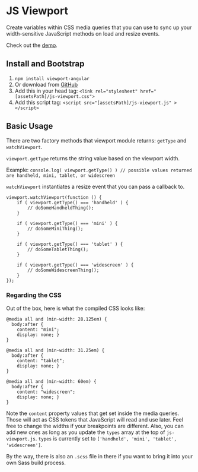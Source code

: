 # JS Viewport
Create variables within CSS media queries that you can use to sync up your width-sensitive JavaScript methods on load and resize events.

Check out the [demo](http://mattturnure.github.io/js-viewport/).

## Install and Bootstrap

1. `npm install viewport-angular`
2. Or download from [GitHub](https://github.com/MattTurnure/js-viewport)
3. Add this in your head tag: `<link rel="stylesheet" href="[assetsPath]/js-viewport.css">`
4. Add this script tag: `<script src="[assetsPath]/js-viewport.js" ></script>`

## Basic Usage

There are two factory methods that viewport module returns: `getType` and `watchViewport`.

`viewport.getType` returns the string value based on the viewport width.

Example: `console.log( viewport.getType() ) // possible values returned are handheld, mini, tablet, or widescreen`

`watchViewport` instantiates a resize event that you can pass a callback to.

```
viewport.watchViewport(function () {
    if ( viewport.getType() === 'handheld' ) {
        // doSomeHandheldThing();
    }

    if ( viewport.getType() === 'mini' ) {
        // doSomeMiniThing();
    }

    if ( viewport.getType() === 'tablet' ) {
        // doSomeTabletThing();
    }

    if ( viewport.getType() === 'widescreen' ) {
        // doSomeWidescreenThing();
    }
});
```

### Regarding the CSS

Out of the box, here is what the compiled CSS looks like:

```
@media all and (min-width: 28.125em) {
  body:after {
    content: "mini";
    display: none; }
}

@media all and (min-width: 31.25em) {
  body:after {
    content: "tablet";
    display: none; }
}

@media all and (min-width: 60em) {
  body:after {
    content: "widescreen";
    display: none; }
}
```

Note the `content` property values that get set inside the media queries. Those will act as CSS tokens that JavaScript will read and use later. Feel free to change the widths if your breakpoints are different. Also, you can add new ones as long as you update the `types` array at the top of `js-viewport.js`. `types` is currently set to `['handheld', 'mini', 'tablet', 'widescreen']`.

By the way, there is also an `.scss` file in there if you want to bring it into your own Sass build process.
